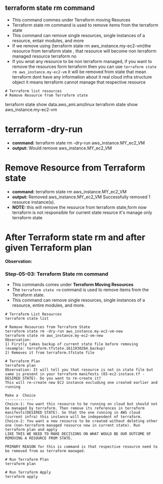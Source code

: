 ## terraform state rm command
- This command commes under Terraform moving Resurces
- Terraform state rm command is used to remove items from the terraform state 
- This command can remove single resources, single instances of a resource, entair modules, and more 
- If we remove using (terraform state rm aws_instance.my-ec2-vm)the resource from terraform state , that resource will become non terraform managed resource terraform no
- If you wnat any resource to be non terraform managed, if you want to remove the resources form terraform then you can use `terraform state rm aws_instance.my-ec2-vm` it will be removed from state that mean terraform dont have any information about it real cloud infra structure object it means terraform cannot manage that respective resource 
```t
# Terraform list resources
# Remove Resource from Terraform state
```

terraform  state show data.aws_ami.amzlinux
terraform  state show aws_instance.my-ec2-vm

# terraform **-dry-run**
- **command:** terraform state rm -dry-run aws_instance.MY_ec2_VM
- **output:**  Would remove aws_instance.MY_ec2_VM

#  Remove Resource from Terraform state
- **command:**  terraform state rm aws_instance.MY_ec2_VM 
- **output:** 
          Removed aws_instance.MY_ec2_VM
          Successfully removed 1 resource instance(s).
- **NOTE:**  this will remove the resource from terraform state,form now terraform is not responsible for current state resurce it's manage only terraform state 

# After **Terraform state rm** and after given **Terraform plan**
**Observation:**




### Step-05-03: Terraform State rm command
- This commands comes under **Terraform Moving Resources**
- The `terraform state rm` command is used to remove items from the Terraform state. 
- This command can remove single resources, single instances of a resource, entire modules, and more.
```t
# Terraform List Resources
terraform state list

# Remove Resources from Terraform State
terraform state rm -dry-run aws_instance.my-ec2-vm-new
terraform state rm aws_instance.my-ec2-vm-new
Observation: 
1) Firstly takes backup of current state file before removing (example: terraform.tfstate.1611930284.backup)
2) Removes it from terraform.tfstate file

# Terraform Plan
terraform plan
Observation: It will tell you that resource is not in state file but same is present in your terraform manifests (03-ec2-instace.tf - DESIRED STATE). Do you want to re-create it?
This will re-create new EC2 instance excluding one created earlier and running

Make a  Choice
-------------
Choice-1: You want this resource to be running on cloud but should not be managed by terraform. Then remove its references in terraform manifests(DESIRED STATE). So that the one running in AWS cloud (current infra) this instance will be independent of terraform. 
Choice-2: You want a new resource to be created without deleting other one (non-terraform managed resource now in current state). Run terraform plan and apply
LIKE THIS WE NEED TO MAKE DECISIONS ON WHAT WOULD BE OUR OUTCOME OF REMOVING A RESOURCE FROM STATE.

PRIMARY REASON for this is command is that respective resource need to be removed from as terraform managed. 

# Run Terraform Plan
terraform plan

# Run Terraform Apply
terraform apply 
```
